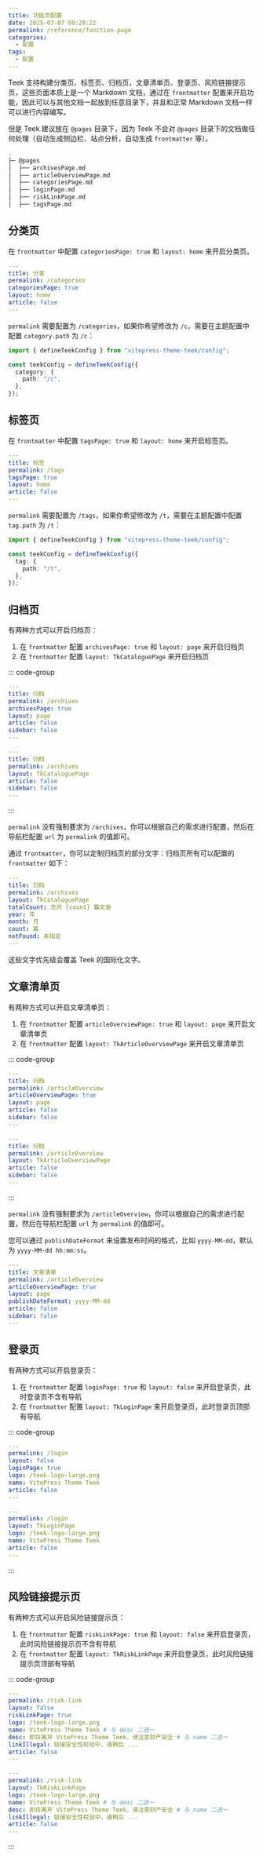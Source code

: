 ```yaml
---
title: 功能页配置
date: 2025-03-07 00:28:22
permalink: /reference/function-page
categories:
  - 配置
tags:
  - 配置
---
```


Teek 支持构建分类页、标签页、归档页，文章清单页、登录页、风险链接提示页，这些页面本质上是一个 Markdown 文档，通过在 `frontmatter` 配置来开启功能，因此可以与其他文档一起放到任意目录下，并且和正常 Markdown 文档一样可以进行内容编写。

但是 Teek 建议放在 `@pages` 目录下，因为 Teek 不会对 `@pages` 目录下的文档做任何处理（自动生成侧边栏、站点分析，自动生成 `frontmatter` 等）。

```sh
.
├─ @pages
│  ├── archivesPage.md
│  ├── articleOverviewPage.md
│  ├── categoriesPage.md
│  ├── loginPage.md
│  ├── riskLinkPage.md
│  ├── tagsPage.md
```

## 分类页

在 `frontmatter` 中配置 `categoriesPage: true` 和 `layout: home` 来开启分类页。

```yaml
---
title: 分类
permalink: /categories
categoriesPage: true
layout: home
article: false
---
```

`permalink` 需要配置为 `/categories`，如果你希望修改为 `/c`，需要在主题配置中配置 `category.path` 为 `/c`：

```ts
import { defineTeekConfig } from "vitepress-theme-teek/config";

const teekConfig = defineTeekConfig({
  category: {
    path: "/c",
  },
});
```

## 标签页

在 `frontmatter` 中配置 `tagsPage: true` 和 `layout: home` 来开启标签页。

```yaml
---
title: 标签
permalink: /tags
tagsPage: true
layout: home
article: false
---
```

`permalink` 需要配置为 `/tags`，如果你希望修改为 `/t`，需要在主题配置中配置 `tag.path` 为 `/t`：

```ts
import { defineTeekConfig } from "vitepress-theme-teek/config";

const teekConfig = defineTeekConfig({
  tag: {
    path: "/t",
  },
});
```

## 归档页

有两种方式可以开启归档页：

1. 在 `frontmatter` 配置 `archivesPage: true` 和 `layout: page` 来开启归档页
2. 在 `frontmatter` 配置 `layout: TkCataloguePage` 来开启归档页

::: code-group

```yaml [方式 1]
---
title: 归档
permalink: /archives
archivesPage: true
layout: page
article: false
sidebar: false
---
```

```yaml [方式 2]
---
title: 归档
permalink: /archives
layout: TkCataloguePage
article: false
sidebar: false
---
```

:::

`permalink` 没有强制要求为 `/archives`，你可以根据自己的需求进行配置，然后在导航栏配置 `url` 为 `permalink` 的值即可。

通过 `frontmatter`，你可以定制归档页的部分文字：归档页所有可以配置的 `frontmatter` 如下：

```yaml
---
title: 归档
permalink: /archives
layout: TkCataloguePage
totalCount: 总共 {count} 篇文章
year: 年
month: 月
count: 篇
notFound: 未指定
---
```

这些文字优先级会覆盖 Teek 的国际化文字。

## 文章清单页 <Badge type="tip" text="v1.2.0" />

有两种方式可以开启文章清单页：

1. 在 `frontmatter` 配置 `articleOverviewPage: true` 和 `layout: page` 来开启文章清单页
2. 在 `frontmatter` 配置 `layout: TkArticleOverviewPage` 来开启文章清单页

::: code-group

```yaml [方式 1]
---
title: 归档
permalink: /articleOverview
articleOverviewPage: true
layout: page
article: false
sidebar: false
---
```

```yaml [方式 2]
---
title: 归档
permalink: /articleOverview
layout: TkArticleOverviewPage
article: false
sidebar: false
---
```

:::

`permalink` 没有强制要求为 `/articleOverview`，你可以根据自己的需求进行配置，然后在导航栏配置 `url` 为 `permalink` 的值即可。

您可以通过 `publishDateFormat` 来设置发布时间的格式，比如 `yyyy-MM-dd`，默认为 `yyyy-MM-dd hh:mm:ss`。

```yaml {6}
---
title: 文章清单
permalink: /articleOverview
articleOverviewPage: true
layout: page
publishDateFormat: yyyy-MM-dd
article: false
sidebar: false
---
```

## 登录页 <Badge type="tip" text="v1.3.0" />

有两种方式可以开启登录页：

1. 在 `frontmatter` 配置 `loginPage: true` 和 `layout: false` 来开启登录页，此时登录页不含有导航
2. 在 `frontmatter` 配置 `layout: TkLoginPage` 来开启登录页，此时登录页顶部有导航

::: code-group

```yaml [方式 1]
---
permalink: /login
layout: false
loginPage: true
logo: /teek-logo-large.png
name: VitePress Theme Teek
article: false
---
```

```yaml [方式 2]
---
permalink: /login
layout: TkLoginPage
logo: /teek-logo-large.png
name: VitePress Theme Teek
article: false
---
```

:::

## 风险链接提示页 <Badge type="tip" text="v1.3.0" />

有两种方式可以开启风险链接提示页：

1. 在 `frontmatter` 配置 `riskLinkPage: true` 和 `layout: false` 来开启登录页，此时风险链接提示页不含有导航
2. 在 `frontmatter` 配置 `layout: TkRiskLinkPage` 来开启登录页，此时风险链接提示页顶部有导航

::: code-group

```yaml [方式 1]
---
permalink: /risk-link
layout: false
riskLinkPage: true
logo: /teek-logo-large.png
name: VitePress Theme Teek # 与 desc 二选一
desc: 即将离开 VitePress Theme Teek，请注意财产安全 # 与 name 二选一
linkIllegal: 链接安全性校验中，请稍后 ...
article: false
---
```

```yaml [方式 2]
---
permalink: /risk-link
layout: TkRiskLinkPage
logo: /teek-logo-large.png
name: VitePress Theme Teek # 与 desc 二选一
desc: 即将离开 VitePress Theme Teek，请注意财产安全 # 与 name 二选一
linkIllegal: 链接安全性校验中，请稍后 ...
article: false
---
```

:::
